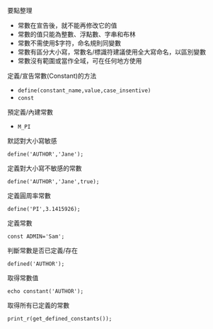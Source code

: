 要點整理
- 常數在宣告後，就不能再修改它的值
- 常數的值只能為整數、浮點數、字串和布林
- 常數不需使用$字符，命名規則同變數
- 常數有區分大小寫，常數名/標識符建議使用全大寫命名，以區別變數
- 常數沒有範圍或當作全域，可在任何地方使用

定義/宣告常數(Constant)的方法
* `define(constant_name,value,case_insentive)`
* `const`

預定義/內建常數
* `M_PI`

默認對大小寫敏感
```
define('AUTHOR','Jane');
```

定義對大小寫不敏感的常數
```
define('AUTHOR','Jane',true);
```

定義圓周率常數
```
define('PI',3.1415926);
```

定義常數
```
const ADMIN='Sam';
```

判斷常數是否已定義/存在
```
defined('AUTHOR');
```

取得常數值
```
echo constant('AUTHOR');
```

取得所有已定義的常數
```
print_r(get_defined_constants());
```